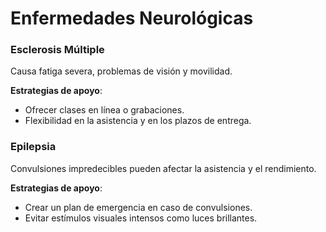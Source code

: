 # Enfermedades Neurológicas

### Esclerosis Múltiple
Causa fatiga severa, problemas de visión y movilidad.

**Estrategias de apoyo**:
- Ofrecer clases en línea o grabaciones.
- Flexibilidad en la asistencia y en los plazos de entrega.

### Epilepsia
Convulsiones impredecibles pueden afectar la asistencia y el rendimiento.

**Estrategias de apoyo**:
- Crear un plan de emergencia en caso de convulsiones.
- Evitar estímulos visuales intensos como luces brillantes.
